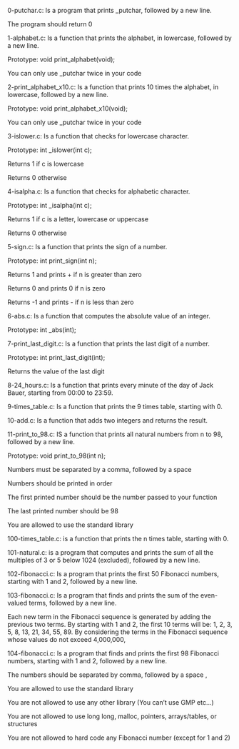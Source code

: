 0-putchar.c: Is a program that prints _putchar, followed by a new line.



The program should return 0



1-alphabet.c: Is a function that prints the alphabet, in lowercase, followed by a new line.



Prototype: void print_alphabet(void);

You can only use _putchar twice in your code



2-print_alphabet_x10.c: Is a function that prints 10 times the alphabet, in lowercase, followed by a new line.



Prototype: void print_alphabet_x10(void);

You can only use _putchar twice in your code



3-islower.c: Is a function that checks for lowercase character.



Prototype: int _islower(int c);

Returns 1 if c is lowercase

Returns 0 otherwise



4-isalpha.c: Is a function that checks for alphabetic character.



Prototype: int _isalpha(int c);

Returns 1 if c is a letter, lowercase or uppercase

Returns 0 otherwise



5-sign.c: Is a function that prints the sign of a number.



Prototype: int print_sign(int n);

Returns 1 and prints + if n is greater than zero

Returns 0 and prints 0 if n is zero

Returns -1 and prints - if n is less than zero



6-abs.c: Is a function that computes the absolute value of an integer.



Prototype: int _abs(int);



7-print_last_digit.c: Is a function that prints the last digit of a number.



Prototype: int print_last_digit(int);

Returns the value of the last digit



8-24_hours.c: Is a function that prints every minute of the day of Jack Bauer, starting from 00:00 to 23:59.



9-times_table.c: Is a function that prints the 9 times table, starting with 0.



10-add.c: Is a function that adds two integers and returns the result.



11-print_to_98.c: IS a function that prints all natural numbers from n to 98, followed by a new line.



Prototype: void print_to_98(int n);

Numbers must be separated by a comma, followed by a space

Numbers should be printed in order

The first printed number should be the number passed to your function

The last printed number should be 98

You are allowed to use the standard library



100-times_table.c: is a function that prints the n times table, starting with 0.



101-natural.c: is a program that computes and prints the sum of all the multiples of 3 or 5 below 1024 (excluded), followed by a new line.



102-fibonacci.c: Is a program that prints the first 50 Fibonacci numbers, starting with 1 and 2, followed by a new line.



103-fibonacci.c: Is a program that finds and prints the sum of the even-valued terms, followed by a new line.

Each new term in the Fibonacci sequence is generated by adding the previous two terms. By starting with 1 and 2, the first 10 terms will be: 1, 2, 3, 5, 8, 13, 21, 34, 55, 89. By considering the terms in the Fibonacci sequence whose values do not exceed 4,000,000, 



104-fibonacci.c: Is a program that finds and prints the first 98 Fibonacci numbers, starting with 1 and 2, followed by a new line.



The numbers should be separated by comma, followed by a space ,

You are allowed to use the standard library

You are not allowed to use any other library (You can’t use GMP etc…)

You are not allowed to use long long, malloc, pointers, arrays/tables, or structures

You are not allowed to hard code any Fibonacci number (except for 1 and 2)

